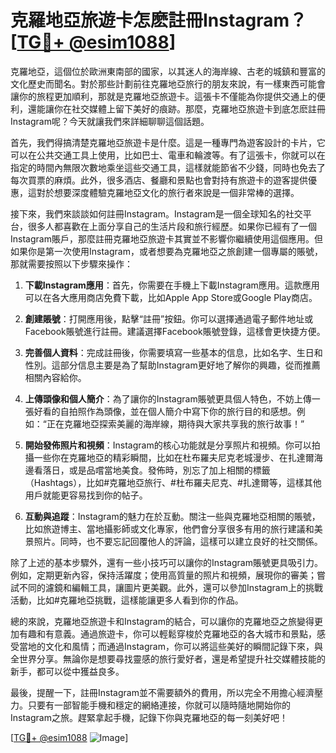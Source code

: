 # 克羅地亞旅遊卡怎麽註冊Instagram？[[TG💪+ @esim1088](https://t.me/s/esim1088)]

克羅地亞，這個位於歐洲東南部的國家，以其迷人的海岸線、古老的城鎮和豐富的文化歷史而聞名。對於那些計劃前往克羅地亞旅行的朋友來說，有一樣東西可能會讓你的旅程更加順利，那就是克羅地亞旅遊卡。這張卡不僅能為你提供交通上的便利，還能讓你在社交媒體上留下美好的痕跡。那麼，克羅地亞旅遊卡到底怎麽註冊Instagram呢？今天就讓我們來詳細聊聊這個話題。

首先，我們得搞清楚克羅地亞旅遊卡是什麼。這是一種專門為遊客設計的卡片，它可以在公共交通工具上使用，比如巴士、電車和輪渡等。有了這張卡，你就可以在指定的時間內無限次數地乘坐這些交通工具，這樣就能節省不少錢，同時也免去了每次買票的麻煩。此外，很多酒店、餐廳和景點也會對持有旅遊卡的遊客提供優惠，這對於想要深度體驗克羅地亞文化的旅行者來說是一個非常棒的選擇。

接下來，我們來談談如何註冊Instagram。Instagram是一個全球知名的社交平台，很多人都喜歡在上面分享自己的生活片段和旅行經歷。如果你已經有了一個Instagram賬戶，那麼註冊克羅地亞旅遊卡其實並不影響你繼續使用這個應用。但如果你是第一次使用Instagram，或者想要為克羅地亞之旅創建一個專屬的賬號，那就需要按照以下步驟來操作：

1. **下載Instagram應用**：首先，你需要在手機上下載Instagram應用。這款應用可以在各大應用商店免費下載，比如Apple App Store或Google Play商店。

2. **創建賬號**：打開應用後，點擊“註冊”按鈕。你可以選擇通過電子郵件地址或Facebook賬號進行註冊。建議選擇Facebook賬號登錄，這樣會更快捷方便。

3. **完善個人資料**：完成註冊後，你需要填寫一些基本的信息，比如名字、生日和性別。這部分信息主要是為了幫助Instagram更好地了解你的興趣，從而推薦相關內容給你。

4. **上傳頭像和個人簡介**：為了讓你的Instagram賬號更具個人特色，不妨上傳一張好看的自拍照作為頭像，並在個人簡介中寫下你的旅行目的和感想。例如：“正在克羅地亞探索美麗的海岸線，期待與大家共享我的旅行故事！”

5. **開始發佈照片和視頻**：Instagram的核心功能就是分享照片和視頻。你可以拍攝一些你在克羅地亞的精彩瞬間，比如在杜布羅夫尼克老城漫步、在扎達爾海邊看落日，或是品嚐當地美食。發佈時，別忘了加上相關的標籤（Hashtags），比如#克羅地亞旅行、#杜布羅夫尼克、#扎達爾等，這樣其他用戶就能更容易找到你的帖子。

6. **互動與追蹤**：Instagram的魅力在於互動。關注一些與克羅地亞相關的賬號，比如旅遊博主、當地攝影師或文化專家，他們會分享很多有用的旅行建議和美景照片。同時，也不要忘記回覆他人的評論，這樣可以建立良好的社交關係。

除了上述的基本步驟外，還有一些小技巧可以讓你的Instagram賬號更具吸引力。例如，定期更新內容，保持活躍度；使用高質量的照片和視頻，展現你的審美；嘗試不同的濾鏡和編輯工具，讓圖片更美觀。此外，還可以參加Instagram上的挑戰活動，比如#克羅地亞挑戰，這樣能讓更多人看到你的作品。

總的來說，克羅地亞旅遊卡和Instagram的結合，可以讓你的克羅地亞之旅變得更加有趣和有意義。通過旅遊卡，你可以輕鬆穿梭於克羅地亞的各大城市和景點，感受當地的文化和風情；而通過Instagram，你可以將這些美好的瞬間記錄下來，與全世界分享。無論你是想要尋找靈感的旅行愛好者，還是希望提升社交媒體技能的新手，都可以從中獲益良多。

最後，提醒一下，註冊Instagram並不需要額外的費用，所以完全不用擔心經濟壓力。只要有一部智能手機和穩定的網絡連接，你就可以隨時隨地開始你的Instagram之旅。趕緊拿起手機，記錄下你與克羅地亞的每一刻美好吧！

[[TG💪+ @esim1088](https://t.me/s/esim1088) ![Image](https://i.postimg.cc/4NQfJmqS/Snipaste-2025-05-13-00-14-12.png)]